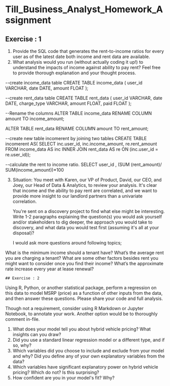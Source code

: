 # Till_Business_Analyst_Homework_Assignment

## Exercise : 1

1. Provide the SQL code that generates the rent-to-income ratios for every user as of the latest date both income and rent data are available.
2. What analysis would you run (without actually coding it up!) to understand the impacts of income against ability to pay rent? Feel free to provide thorough explanation and your thought process.

--create income_data table
CREATE TABLE income_data (
    user_id VARCHAR,
    date DATE,
    amount FLOAT
);

--create rent_data table
CREATE TABLE rent_data (
    user_id VARCHAR,
    date DATE,
    charge_type VARCHAR,
    amount FLOAT,
    paid FLOAT
);

--Rename the columns 
ALTER TABLE income_data
RENAME COLUMN amount TO income_amount;

ALTER TABLE rent_data
RENAME COLUMN amount TO rent_amount;
              
--create new table incomerent by joining two tables 
CREATE TABLE incomerent AS(
SELECT inc.user_id,
    inc.income_amount,
    re.rent_amount
FROM income_data AS inc
    INNER JOIN rent_data AS re
    ON (inc.user_id = re.user_id));

--calculate the rent to income ratio.
SELECT user_id , (SUM (rent_amount)/ SUM(income_amount))*100



3. Situation: You meet with Karen, our VP of Product, David, our CEO, and Joey, our Head of Data & Analytics, to review your analysis. It's clear that income and the ability to pay rent are correlated, and we want to provide more insight to our landlord partners than a univariate correlation. 
    
    You're sent on a discovery project to find what else might be interesting. Write 1-2 paragraphs explaining the question(s) you would ask yourself and/or stakeholders to dig deeper, the approach you would take to discovery, and what data you would test first (assuming it's all at your disposal)?
    
    I would ask more questions around following topics;

What is the minimum income should a tenant have? 
What’s the average rent you are charging a tenant? 
What are some other factors besides rent you might want to consider once you find their income? 
What’s the approximate rate increase every year at lease renewal?
    
    ## Exercise : 2

Using R, Python, or another statistical package, perform a regression on this data to model MSRP (price) as a function of other inputs from the data, and then answer these questions. Please share your code and full analysis. 

Though not a requirement, consider using R Markdown or Jupyter Notebook, to annotate your work. Another option would be to thoroughly comment in-file.

1. What does your model tell you about hybrid vehicle pricing? What insights can you draw?
2. Did you use a standard linear regression model or a different type, and if so, why?
3. Which variables did you choose to include and exclude from your model and why? Did you define any of your own explanatory variables from the data?
4. Which variables have significant explanatory power on hybrid vehicle pricing? Which do not? Is this surprising?
5. How confident are you in your model's fit? Why?
